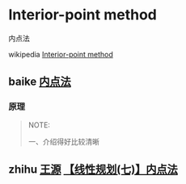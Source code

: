 # Interior-point method

内点法

wikipedia [Interior-point method](https://en.wikipedia.org/wiki/Interior-point_method)



## baike [内点法](https://baike.baidu.com/item/%E5%86%85%E7%82%B9%E6%B3%95/115627?fr=aladdin)



### 原理

> NOTE:
>
> 一、介绍得好比较清晰



## zhihu [王源](https://www.zhihu.com/people/wen-yu-zhi-37) [【线性规划(七)】内点法](https://zhuanlan.zhihu.com/p/528000562)